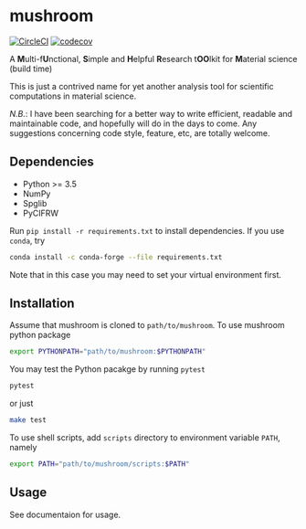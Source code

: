 # mushroom

[![CircleCI](https://circleci.com/gh/minyez/mushroom.svg?style=svg&circle-token=ffe7a030a0398a96231dfde5ab97f5e797256fd2)](https://app.circleci.com/pipelines/github/minyez/mushroom/)
[![codecov](https://codecov.io/gh/minyez/mushroom/branch/master/graph/badge.svg?token=SM7R1XB2VW)](https://codecov.io/gh/minyez/mushroom)

A **M**ulti-f**U**nctional, **S**imple and **H**elpful **R**esearch t**OO**lkit for **M**aterial science (build time)

This is just a contrived name for yet another analysis tool for scientific computations in material science.

*N.B.*: I have been searching for a better way to write efficient, readable and maintainable code,
and hopefully will do in the days to come.
Any suggestions concerning code style, feature, etc, are totally welcome.

## Dependencies

- Python >= 3.5
- NumPy
- Spglib
- PyCIFRW

Run `pip install -r requirements.txt` to install dependencies.
If you use `conda`, try

```bash
conda install -c conda-forge --file requirements.txt
```

Note that in this case you may need to set your virtual environment first.

## Installation

Assume that mushroom is cloned to `path/to/mushroom`.
To use mushroom python package

```bash
export PYTHONPATH="path/to/mushroom:$PYTHONPATH"
```

You may test the Python pacakge by running `pytest`

```bash
pytest
```

or just

```bash
make test
```

To use shell scripts, add `scripts` directory to environment variable `PATH`, namely

```bash
export PATH="path/to/mushroom/scripts:$PATH"
```

## Usage

See documentaion for usage.

